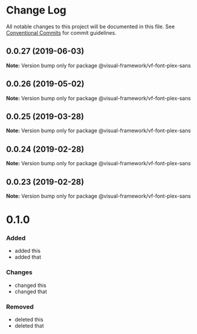 # Change Log

All notable changes to this project will be documented in this file.
See [Conventional Commits](https://conventionalcommits.org) for commit guidelines.

## 0.0.27 (2019-06-03)

**Note:** Version bump only for package @visual-framework/vf-font-plex-sans





## 0.0.26 (2019-05-02)

**Note:** Version bump only for package @visual-framework/vf-font-plex-sans





## 0.0.25 (2019-03-28)

**Note:** Version bump only for package @visual-framework/vf-font-plex-sans





## 0.0.24 (2019-02-28)

**Note:** Version bump only for package @visual-framework/vf-font-plex-sans





## 0.0.23 (2019-02-28)

**Note:** Version bump only for package @visual-framework/vf-font-plex-sans





# 0.1.0

### Added
- added this
- added that

### Changes

- changed this
- changed that

### Removed

- deleted this
- deleted that
